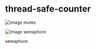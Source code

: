 # thread-safe-counter

![image](https://user-images.githubusercontent.com/59716691/121801532-c518b180-cc72-11eb-84f5-8fd547ece7ad.png)
mutex





![image](https://user-images.githubusercontent.com/59716691/121801540-c9dd6580-cc72-11eb-8285-cc6216943823.png)
semaphore


semaphore 
